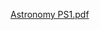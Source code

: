 [Astronomy PS1.pdf](https://github.com/vibhanshu2023/Gravitation_Kriti_MNS/files/14310856/Astronomy.PS1.pdf)
